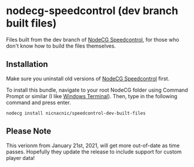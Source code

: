 # nodecg-speedcontrol (dev branch built files)
Files built from the dev branch of [NodeCG Speedcontrol](https://github.com/speedcontrol/nodecg-speedcontrol), for those who don't know how to build the files themselves.

## Installation
Make sure you uninstall old versions of [NodeCG Speedcontrol](https://github.com/speedcontrol/nodecg-speedcontrol) first.

To install this bundle, navigate to your root NodeCG folder using Command Prompt or similar (I like [Windows Terminal](https://www.microsoft.com/en-us/p/windows-terminal/9n0dx20hk701?activetab=pivot:overviewtab)). Then, type in the following command and press enter.

```nodecg install nicnacnic/speedcontrol-dev-built-files```

## Please Note
This verionm from January 21st, 2021, will get more out-of-date as time passes. Hopefully they update the release to include support for custom player data!

